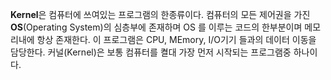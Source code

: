 ﻿**Kernel**은 컴퓨터에 쓰여있는 프로그램의 한종류이다. 컴퓨터의 모든 제어권을 가진**OS**(Operating System)의 심층부에 존재하며 OS 를 이루는 코드의 한부분이며 메모리내에 항상 존재한다. 이 프로그램은 CPU, MEmory, I/O기기 들과의 데이터 이동을 담당한다. 커널(Kernel)은 보통 컴퓨터를 켤대 가장 먼저 시작되는 프로그램중 하나이다.
